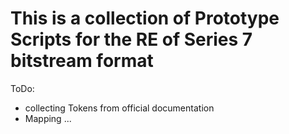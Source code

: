 # This is a collection of Prototype Scripts for the RE of Series 7 bitstream format

ToDo:

* collecting Tokens from official documentation
* Mapping ...
